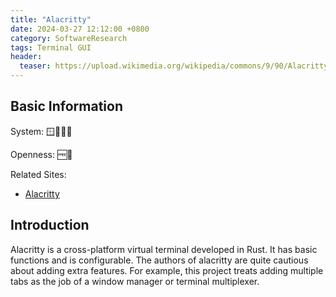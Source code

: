 ```yaml
---
title: "Alacritty"
date: 2024-03-27 12:12:00 +0800
category: SoftwareResearch
tags: Terminal GUI
header:
  teaser: https://upload.wikimedia.org/wikipedia/commons/9/90/Alacritty_logo.svg
---
```


## Basic Information

System: 🪟🍎🐧😈

Openness: 🆓📖

Related Sites:

* [Alacritty](https://alacritty.org/index.html)

## Introduction

Alacritty is a cross-platform virtual terminal developed in Rust. It has basic functions and is configurable. The authors of alacritty are quite cautious about adding extra features. For example, this project treats adding multiple tabs as the job of a window manager or terminal multiplexer.
